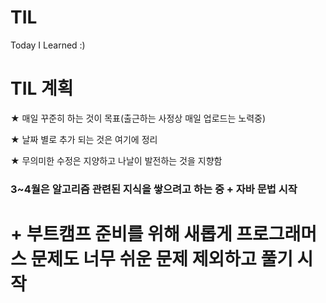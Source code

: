 # TIL
Today I Learned :) 



# TIL 계획
★ 매일 꾸준히 하는 것이 목표(출근하는 사정상 매일 업로드는 노력중)

★ 날짜 별로 추가 되는 것은 여기에 정리

★ 무의미한 수정은 지양하고 나날이 발전하는 것을 지향함

### 3~4월은 알고리즘 관련된 지식을 쌓으려고 하는 중 + 자바 문법 시작
# + 부트캠프 준비를 위해 새롭게 프로그래머스 문제도 너무 쉬운 문제 제외하고 풀기 시작
